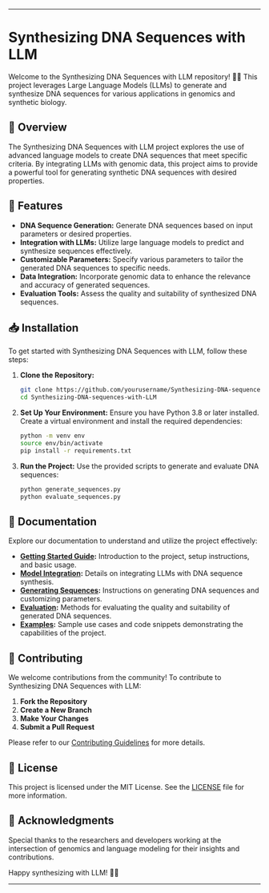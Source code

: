  

---

# Synthesizing DNA Sequences with LLM

Welcome to the Synthesizing DNA Sequences with LLM repository! 🧬✨ This project leverages Large Language Models (LLMs) to generate and synthesize DNA sequences for various applications in genomics and synthetic biology.

## 📜 Overview

The Synthesizing DNA Sequences with LLM project explores the use of advanced language models to create DNA sequences that meet specific criteria. By integrating LLMs with genomic data, this project aims to provide a powerful tool for generating synthetic DNA sequences with desired properties.

## 🚀 Features

- **DNA Sequence Generation:** Generate DNA sequences based on input parameters or desired properties.
- **Integration with LLMs:** Utilize large language models to predict and synthesize sequences effectively.
- **Customizable Parameters:** Specify various parameters to tailor the generated DNA sequences to specific needs.
- **Data Integration:** Incorporate genomic data to enhance the relevance and accuracy of generated sequences.
- **Evaluation Tools:** Assess the quality and suitability of synthesized DNA sequences.

## 📥 Installation

To get started with Synthesizing DNA Sequences with LLM, follow these steps:

1. **Clone the Repository:**
   ```bash
   git clone https://github.com/yourusername/Synthesizing-DNA-sequences-with-LLM.git
   cd Synthesizing-DNA-sequences-with-LLM
   ```

2. **Set Up Your Environment:**
   Ensure you have Python 3.8 or later installed. Create a virtual environment and install the required dependencies:
   ```bash
   python -m venv env
   source env/bin/activate
   pip install -r requirements.txt
   ```

3. **Run the Project:**
   Use the provided scripts to generate and evaluate DNA sequences:
   ```bash
   python generate_sequences.py
   python evaluate_sequences.py
   ```

## 📖 Documentation

Explore our documentation to understand and utilize the project effectively:

- **[Getting Started Guide](docs/getting_started.md):** Introduction to the project, setup instructions, and basic usage.
- **[Model Integration](docs/model_integration.md):** Details on integrating LLMs with DNA sequence synthesis.
- **[Generating Sequences](docs/generating_sequences.md):** Instructions on generating DNA sequences and customizing parameters.
- **[Evaluation](docs/evaluation.md):** Methods for evaluating the quality and suitability of generated DNA sequences.
- **[Examples](docs/examples.md):** Sample use cases and code snippets demonstrating the capabilities of the project.

## 🤝 Contributing

We welcome contributions from the community! To contribute to Synthesizing DNA Sequences with LLM:

1. **Fork the Repository**
2. **Create a New Branch**
3. **Make Your Changes**
4. **Submit a Pull Request**

Please refer to our [Contributing Guidelines](CONTRIBUTING.md) for more details.

## 📝 License

This project is licensed under the MIT License. See the [LICENSE](LICENSE) file for more information.

## 🌟 Acknowledgments

Special thanks to the researchers and developers working at the intersection of genomics and language modeling for their insights and contributions.

Happy synthesizing with LLM! 🧬✨

---

 
